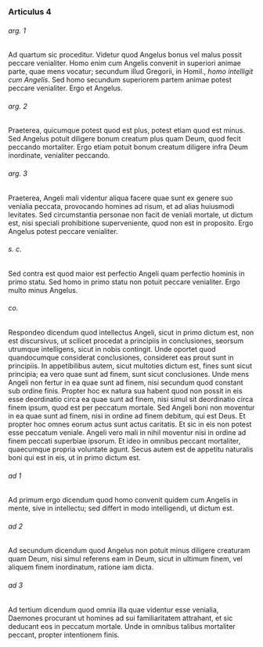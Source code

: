 ### Articulus 4

###### arg. 1
Ad quartum sic proceditur. Videtur quod Angelus bonus vel malus possit peccare venialiter. Homo enim cum Angelis convenit in superiori animae parte, quae mens vocatur; secundum illud Gregorii, in Homil., *homo intelligit cum Angelis*. Sed homo secundum superiorem partem animae potest peccare venialiter. Ergo et Angelus.

###### arg. 2
Praeterea, quicumque potest quod est plus, potest etiam quod est minus. Sed Angelus potuit diligere bonum creatum plus quam Deum, quod fecit peccando mortaliter. Ergo etiam potuit bonum creatum diligere infra Deum inordinate, venialiter peccando.

###### arg. 3
Praeterea, Angeli mali videntur aliqua facere quae sunt ex genere suo venialia peccata, provocando homines ad risum, et ad alias huiusmodi levitates. Sed circumstantia personae non facit de veniali mortale, ut dictum est, nisi speciali prohibitione superveniente, quod non est in proposito. Ergo Angelus potest peccare venialiter.

###### s. c.
Sed contra est quod maior est perfectio Angeli quam perfectio hominis in primo statu. Sed homo in primo statu non potuit peccare venialiter. Ergo multo minus Angelus.

###### co.
Respondeo dicendum quod intellectus Angeli, sicut in primo dictum est, non est discursivus, ut scilicet procedat a principiis in conclusiones, seorsum utrumque intelligens, sicut in nobis contingit. Unde oportet quod quandocumque considerat conclusiones, consideret eas prout sunt in principiis. In appetibilibus autem, sicut multoties dictum est, fines sunt sicut principia; ea vero quae sunt ad finem, sunt sicut conclusiones. Unde mens Angeli non fertur in ea quae sunt ad finem, nisi secundum quod constant sub ordine finis. Propter hoc ex natura sua habent quod non possit in eis esse deordinatio circa ea quae sunt ad finem, nisi simul sit deordinatio circa finem ipsum, quod est per peccatum mortale. Sed Angeli boni non moventur in ea quae sunt ad finem, nisi in ordine ad finem debitum, qui est Deus. Et propter hoc omnes eorum actus sunt actus caritatis. Et sic in eis non potest esse peccatum veniale. Angeli vero mali in nihil moventur nisi in ordine ad finem peccati superbiae ipsorum. Et ideo in omnibus peccant mortaliter, quaecumque propria voluntate agunt. Secus autem est de appetitu naturalis boni qui est in eis, ut in primo dictum est.

###### ad 1
Ad primum ergo dicendum quod homo convenit quidem cum Angelis in mente, sive in intellectu; sed differt in modo intelligendi, ut dictum est.

###### ad 2
Ad secundum dicendum quod Angelus non potuit minus diligere creaturam quam Deum, nisi simul referens eam in Deum, sicut in ultimum finem, vel aliquem finem inordinatum, ratione iam dicta.

###### ad 3
Ad tertium dicendum quod omnia illa quae videntur esse venialia, Daemones procurant ut homines ad sui familiaritatem attrahant, et sic deducant eos in peccatum mortale. Unde in omnibus talibus mortaliter peccant, propter intentionem finis.

